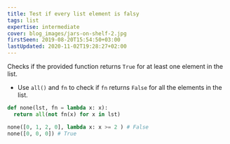 ```yaml
---
title: Test if every list element is falsy
tags: list
expertise: intermediate
cover: blog_images/jars-on-shelf-2.jpg
firstSeen: 2019-08-20T15:54:50+03:00
lastUpdated: 2020-11-02T19:28:27+02:00
---
```


Checks if the provided function returns `True` for at least one element in the list.

- Use `all()` and `fn` to check if `fn` returns `False` for all the elements in the list.

```py
def none(lst, fn = lambda x: x):
  return all(not fn(x) for x in lst)
```

```py
none([0, 1, 2, 0], lambda x: x >= 2 ) # False
none([0, 0, 0]) # True
```
